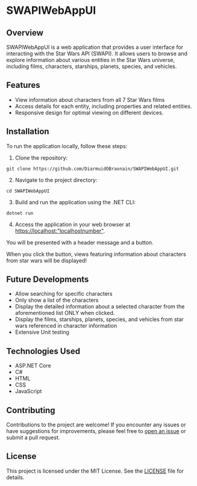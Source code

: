 # SWAPIWebAppUI

## Overview
SWAPIWebAppUI is a web application that provides a user interface for interacting with the Star Wars API (SWAPI). It allows users to browse and explore information about various entities in the Star Wars universe, including films, characters, starships, planets, species, and vehicles.

## Features
- View information about characters from all 7 Star Wars films 
- Access details for each entity, including properties and related entities.
- Responsive design for optimal viewing on different devices.

## Installation
To run the application locally, follow these steps:

1. Clone the repository:

```console
git clone https://github.com/DiarmuidOBraonain/SWAPIWebAppUI.git
```

2. Navigate to the project directory:

```console
cd SWAPIWebAppUI
```


3. Build and run the application using the .NET CLI:

```console
dotnet run
```


4. Access the application in your web browser at [https://localhost:"localhostnumber"](https://localhost:"localhostnumber").


You will be presented with a header message and a button.

When you click the button, views featuring information about characters from star wars will be displayed!

## Future Developments
- Allow searching for specific characters
- Only show a list of the characters
- Display the detailed information about a selected character from the aforementioned list ONLY when clicked.
- Display the films, starships, planets, species, and vehicles from star wars referenced in character information
- Extensive Unit testing


## Technologies Used
- ASP.NET Core
- C#
- HTML
- CSS
- JavaScript

## Contributing
Contributions to the project are welcome! If you encounter any issues or have suggestions for improvements, please feel free to [open an issue](https://github.com/DiarmuidOBraonain/SWAPIWebAppUI/issues) or submit a pull request.

## License
This project is licensed under the MIT License. See the [LICENSE](LICENSE) file for details.

